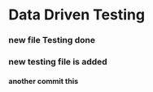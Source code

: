 # Data Driven Testing
### new file Testing done
### new testing file is added
#### another commit this
